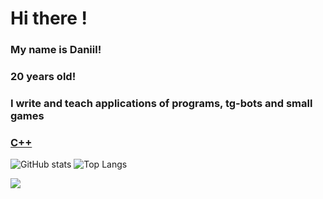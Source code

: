 # Hi there !
### My name is Daniil!
### 20 years old!
### I write and teach applications of programs, tg-bots and small games

### [C++](https://img.shields.io/badge/C++-blue?logo=cplusplus)
![GitHub stats](https://github-readme-stats.vercel.app/api?username=korrozija&show_icons=true&theme=dark)
![Top Langs](https://github-readme-stats.vercel.app/api/top-langs/?username=korrozija&layout=compact)

![ㅤ](https://i.pinimg.com/1200x/84/e3/fa/84e3fa2774bc65c0c4c1d0b45bdad652.jpg)









<!--
**korrozija/korrozija** is a ✨ _special_ ✨ repository because its `README.md` (this file) appears on your GitHub profile.

Here are some ideas to get you started:

- 🔭 I’m currently working on ...
- 🌱 I’m currently learning ...
- 👯 I’m looking to collaborate on ...
- 🤔 I’m looking for help with ...
- 💬 Ask me about ...
- 📫 How to reach me: ...
- 😄 Pronouns: ...
- ⚡ Fun fact: ...
-->
